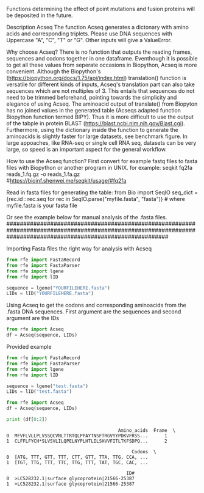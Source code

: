 Functions determining the effect of point mutations and fusion proteins will be deposited in the future.

Description Acseq
The function Acseq generates a dictonary with amino acids and corresponding triplets. Please use DNA sequences with Uppercase "A", "C", "T" or "G". Other inputs will give a ValueError.

Why choose Acseq?
There is no function that outputs the reading frames, sequences and codons together in one dataframe. Eventhough it is possible to get all these values from seperate occasions in Biopython, Acseq is more convenient. Although the Biopython's (https://biopython.org/docs/1.75/api/index.html) translation() function is versatile for different kinds of inputs, Acseq's translation part can also take sequences which are not multiples of 3. This entails that sequences do not need to be trimmed beforehand, pointing towards the simplicity and elegance of using Acseq. The aminoacid output of translate() from Biopyton has no joined values in the generated table (Acseqs adapted function Biopython function termed BIPY). Thus it is more difficult to use the output of the tabple in protein BLAST (https://blast.ncbi.nlm.nih.gov/Blast.cgi). Furthermore, using the dictionary inside the function to generate the aminoacids is slightly faster for large datasets, see benchmark figure. In large appoaches, like RNA-seq or single cell RNA seq, datasets can be very large, so speed is an important aspect for the general workflow.


How to use the Acseq function?
First convert for example fastq files to fasta files with Biopython or another program in UNIX.
  for example:
  seqkit fq2fa reads_1.fq.gz -o reads_1.fa.gz #https://bioinf.shenwei.me/seqkit/usage/#fq2fa

Read in fasta files for generating the table: 
  from Bio import SeqIO
  seq_dict = {rec.id : rec.seq for rec in SeqIO.parse("myfile.fasta", "fasta")} # where myfile.fasta is your fasta file

Or see the example below for manual analysis of the .fasta files.
################################################################################################################################################################


Importing Fasta files the right way for analysis with Acseq


```python
from rfe import FastaRecord
from rfe import FastaParser
from rfe import lgene
from rfe import lID

sequence = lgene("YOURFILEHERE.fasta")
LIDs = lID("YOURFILEHERE.fasta")
```

Using Acseq to get the codons and corresponding aminoacids from the .fasta DNA sequences. First argument are the sequences and second argument are the IDs


```python
from rfe import Acseq
df = Acseq(sequence, LIDs)
```

Provided example


```python
from rfe import FastaRecord
from rfe import FastaParser
from rfe import lgene
from rfe import lID

sequence = lgene("test.fasta")
LIDs = lID("test.fasta")
```


```python
from rfe import Acseq
df = Acseq(sequence, LIDs)
```


```python
print (df[0:2])
```

                                             Amino_acids  Frame  \
    0  MFVFLVLLPLVSSQCVNLTTRTQLPPAYTNSFTRGVYYPDKVFRSS...      1   
    1  CLFFLFYCH*SLVSVLILQPELNYPLHTLILSHVVFITLTKFSDPQ...      2   
    
                                                  Codons  \
    0  [ATG, TTT, GTT, TTT, CTT, GTT, TTA, TTG, CCA, ...   
    1  [TGT, TTG, TTT, TTC, TTG, TTT, TAT, TGC, CAC, ...   
    
                                                ID#  
    0  >LC528232.1|surface glycoprotein|21566-25387  
    1  >LC528232.1|surface glycoprotein|21566-25387  
    
